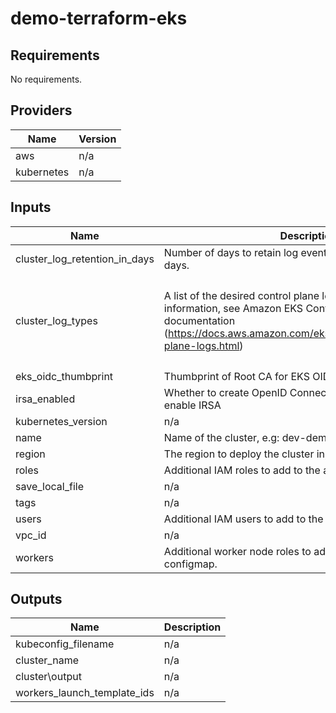 # demo-terraform-eks

<!--- BEGIN_TF_DOCS --->
## Requirements

No requirements.

## Providers

| Name | Version |
|------|---------|
| aws | n/a |
| kubernetes | n/a |

## Inputs

| Name | Description | Type | Default | Required |
|------|-------------|------|---------|:--------:|
| cluster\_log\_retention\_in\_days | Number of days to retain log events. Default retention - 90 days. | `number` | `14` | no |
| cluster\_log\_types | A list of the desired control plane logging to enable. For more information, see Amazon EKS Control Plane Logging documentation (https://docs.aws.amazon.com/eks/latest/userguide/control-plane-logs.html) | `list(string)` | <pre>[<br>  "api",<br>  "audit",<br>  "authenticator",<br>  "controllerManager",<br>  "scheduler"<br>]</pre> | no |
| eks\_oidc\_thumbprint | Thumbprint of Root CA for EKS OIDC, Valid until 2037 | `string` | `"9e99a48a9960b14926bb7f3b02e22da2b0ab7280"` | no |
| irsa\_enabled | Whether to create OpenID Connect Provider for EKS to enable IRSA | `bool` | `true` | no |
| kubernetes\_version | n/a | `string` | `"1.18"` | no |
| name | Name of the cluster, e.g: dev-demo-eks | `any` | n/a | yes |
| region | The region to deploy the cluster in, e.g: us-east-1 | `any` | n/a | yes |
| roles | Additional IAM roles to add to the aws-auth configmap. | `list` | `[]` | no |
| save\_local\_file | n/a | `bool` | `false` | no |
| tags | n/a | `map(string)` | `{}` | no |
| users | Additional IAM users to add to the aws-auth configmap. | `list` | `[]` | no |
| vpc\_id | n/a | `string` | `""` | no |
| workers | Additional worker node roles to add to the aws-auth configmap. | `list(string)` | `[]` | no |

## Outputs

| Name | Description |
|------|-------------|
| kubeconfig\_filename | n/a |
| cluster\_name | n/a |
| cluster\output | n/a |
| workers\_launch\_template\_ids | n/a |

<!--- END_TF_DOCS --->
